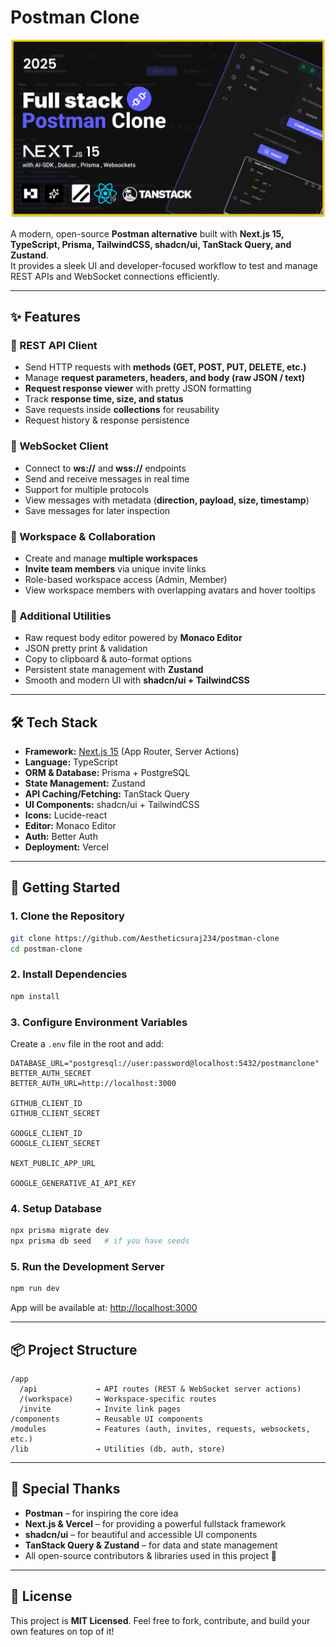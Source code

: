 
# Postman Clone

<p align="center">
  <img src="./public/post-man-clone.png" alt="Postman Clone" width="600"/>
</p>

A modern, open-source **Postman alternative** built with **Next.js 15, TypeScript, Prisma, TailwindCSS, shadcn/ui, TanStack Query, and Zustand**.  
It provides a sleek UI and developer-focused workflow to test and manage REST APIs and WebSocket connections efficiently.

---

## ✨ Features

### 🔹 REST API Client
- Send HTTP requests with **methods (GET, POST, PUT, DELETE, etc.)**  
- Manage **request parameters, headers, and body (raw JSON / text)**  
- **Request response viewer** with pretty JSON formatting  
- Track **response time, size, and status**  
- Save requests inside **collections** for reusability  
- Request history & response persistence  

### 🔹 WebSocket Client
- Connect to **ws://** and **wss://** endpoints  
- Send and receive messages in real time  
- Support for multiple protocols  
- View messages with metadata (**direction, payload, size, timestamp**)  
- Save messages for later inspection  

### 🔹 Workspace & Collaboration
- Create and manage **multiple workspaces**  
- **Invite team members** via unique invite links  
- Role-based workspace access (Admin, Member)  
- View workspace members with overlapping avatars and hover tooltips  

### 🔹 Additional Utilities
- Raw request body editor powered by **Monaco Editor**  
- JSON pretty print & validation  
- Copy to clipboard & auto-format options  
- Persistent state management with **Zustand**  
- Smooth and modern UI with **shadcn/ui + TailwindCSS**  

---

## 🛠️ Tech Stack

- **Framework:** [Next.js 15](https://nextjs.org/) (App Router, Server Actions)  
- **Language:** TypeScript  
- **ORM & Database:** Prisma + PostgreSQL  
- **State Management:** Zustand  
- **API Caching/Fetching:** TanStack Query  
- **UI Components:** shadcn/ui + TailwindCSS  
- **Icons:** Lucide-react  
- **Editor:** Monaco Editor  
- **Auth:** Better Auth  
- **Deployment:** Vercel  

---

## 🚀 Getting Started

### 1. Clone the Repository
```bash
git clone https://github.com/Aestheticsuraj234/postman-clone
cd postman-clone
````

### 2. Install Dependencies

```bash
npm install

```

### 3. Configure Environment Variables

Create a `.env` file in the root and add:

```env
DATABASE_URL="postgresql://user:password@localhost:5432/postmanclone"
BETTER_AUTH_SECRET
BETTER_AUTH_URL=http://localhost:3000 

GITHUB_CLIENT_ID
GITHUB_CLIENT_SECRET

GOOGLE_CLIENT_ID
GOOGLE_CLIENT_SECRET

NEXT_PUBLIC_APP_URL

GOOGLE_GENERATIVE_AI_API_KEY
```

### 4. Setup Database

```bash
npx prisma migrate dev
npx prisma db seed   # if you have seeds
```

### 5. Run the Development Server

```bash
npm run dev
```

App will be available at: [http://localhost:3000](http://localhost:3000)

---

## 📦 Project Structure

```
/app
  /api             → API routes (REST & WebSocket server actions)
  /(workspace)     → Workspace-specific routes
  /invite          → Invite link pages
/components        → Reusable UI components
/modules           → Features (auth, invites, requests, websockets, etc.)
/lib               → Utilities (db, auth, store)
```

---

## 🤝 Special Thanks

* **Postman** – for inspiring the core idea
* **Next.js & Vercel** – for providing a powerful fullstack framework
* **shadcn/ui** – for beautiful and accessible UI components
* **TanStack Query & Zustand** – for data and state management
* All open-source contributors & libraries used in this project 🙏

---


## 📜 License

This project is **MIT Licensed**.
Feel free to fork, contribute, and build your own features on top of it!



